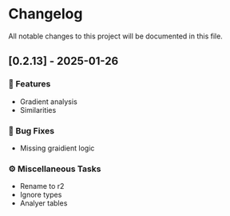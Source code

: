 # Changelog

All notable changes to this project will be documented in this file.

## [0.2.13] - 2025-01-26

### 🚀 Features

- Gradient analysis
- Similarities

### 🐛 Bug Fixes

- Missing graidient logic

### ⚙️ Miscellaneous Tasks

- Rename to r2
- Ignore types
- Analyer tables
